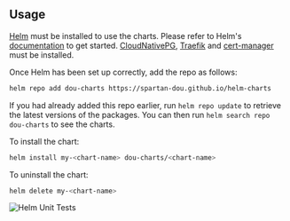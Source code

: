 ## Usage

[Helm](https://helm.sh) must be installed to use the charts.  Please refer to
Helm's [documentation](https://helm.sh/docs) to get started.
[CloudNativePG](https://github.com/cloudnative-pg/cloudnative-pg), [Traefik](https://github.com/traefik/traefik) and [cert-manager](https://github.com/cert-manager/cert-manager) must be installed.

Once Helm has been set up correctly, add the repo as follows:

```bash
helm repo add dou-charts https://spartan-dou.github.io/helm-charts
```

If you had already added this repo earlier, run `helm repo update` to retrieve
the latest versions of the packages.  You can then run `helm search repo
dou-charts` to see the charts.

To install the <chart-name> chart:

```bash
helm install my-<chart-name> dou-charts/<chart-name>
```

To uninstall the chart:

```bash
helm delete my-<chart-name>
```

![Helm Unit Tests](https://github.com/spartan-dou/helm-charts/actions/workflows/helm-tests.yaml/badge.svg)
